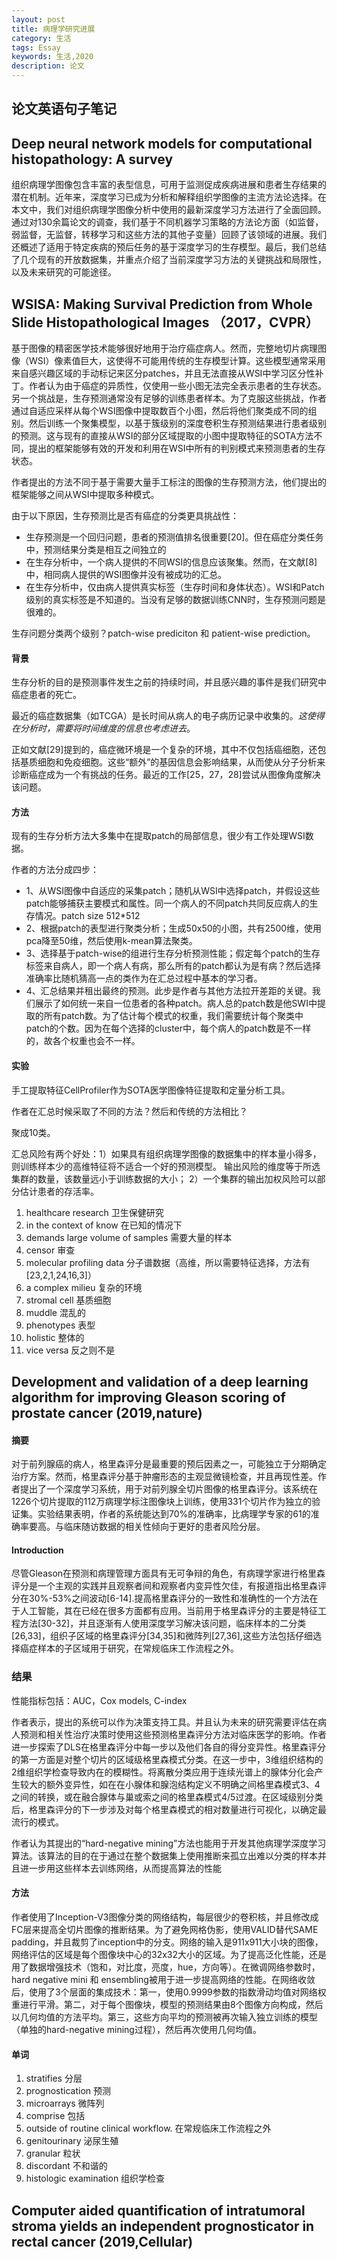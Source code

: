 ```yaml
---
layout: post
title: 病理学研究进展
category: 生活
tags: Essay
keywords: 生活,2020
description: 论文
---
```



## 论文英语句子笔记
## Deep neural network models for computational histopathology: A survey  

组织病理学图像包含丰富的表型信息，可用于监测促成疾病进展和患者生存结果的潜在机制。近年来，深度学习已成为分析和解释组织学图像的主流方法论选择。在本文中，我们对组织病理学图像分析中使用的最新深度学习方法进行了全面回顾。通过对130余篇论文的调查，我们基于不同机器学习策略的方法论方面（如监督，弱监督，无监督，转移学习和这些方法的其他子变量）回顾了该领域的进展。我们还概述了适用于特定疾病的预后任务的基于深度学习的生存模型。最后，我们总结了几个现有的开放数据集，并重点介绍了当前深度学习方法的关键挑战和局限性，以及未来研究的可能途径。

## WSISA: Making Survival Prediction from Whole Slide Histopathological Images  （2017，CVPR）

基于图像的精密医学技术能够很好地用于治疗癌症病人。然而，完整地切片病理图像（WSI）像素值巨大，这使得不可能用传统的生存模型计算。这些模型通常采用来自感兴趣区域的手动标记来区分patches，并且无法直接从WSI中学习区分性补丁。作者认为由于癌症的异质性，仅使用一些小图无法完全表示患者的生存状态。另一个挑战是，生存预测通常没有足够的训练患者样本。为了克服这些挑战，作者通过自适应采样从每个WSI图像中提取数百个小图，然后将他们聚类成不同的组别。然后训练一个聚集模型，以基于簇级别的深度卷积生存预测结果进行患者级别的预测。这与现有的直接从WSI的部分区域提取的小图中提取特征的SOTA方法不同，提出的框架能够有效的开发和利用在WSI中所有的判别模式来预测患者的生存状态。

作者提出的方法不同于基于需要大量手工标注的图像的生存预测方法，他们提出的框架能够之间从WSI中提取多种模式。

由于以下原因，生存预测比是否有癌症的分类更具挑战性：

+ 生存预测是一个回归问题，患者的预测值排名很重要[20]。但在癌症分类任务中，预测结果分类是相互之间独立的
+ 在生存分析中，一个病人提供的不同WSI的信息应该聚集。然而，在文献[8]中，相同病人提供的WSI图像并没有被成功的汇总。
+ 在生存分析中，仅由病人提供真实标签（生存时间和身体状态）。WSI和Patch级别的真实标签是不知道的。当没有足够的数据训练CNN时，生存预测问题是很难的。

生存问题分类两个级别？patch-wise prediciton 和 patient-wise prediction。

#### 背景

生存分析的目的是预测事件发生之前的持续时间，并且感兴趣的事件是我们研究中癌症患者的死亡。

最近的癌症数据集（如TCGA）是长时间从病人的电子病历记录中收集的。*这使得在分析时，需要将时间维度的信息也考虑进去*。

正如文献[29]提到的，癌症微环境是一个复杂的环境，其中不仅包括癌细胞，还包括基质细胞和免疫细胞。这些“额外”的基因信息会影响结果，从而使从分子分析来诊断癌症成为一个有挑战的任务。最近的工作[25，27，28]尝试从图像角度解决该问题。

#### 方法

现有的生存分析方法大多集中在提取patch的局部信息，很少有工作处理WSI数据。

作者的方法分成四步：

+ 1、从WSI图像中自适应的采集patch；随机从WSI中选择patch，并假设这些patch能够捕获主要模式和属性。同一个病人的不同patch共同反应病人的生存情况。patch size 512*512
+ 2、根据patch的表型进行聚类分析；生成50x50的小图，共有2500维，使用pca降至50维，然后使用k-mean算法聚类。
+ 3、选择基于patch-wise的组进行生存分析预测性能；假定每个patch的生存标签来自病人，即一个病人有病，那么所有的patch都认为是有病？然后选择准确率比随机猜高一点的类作为在汇总过程中基本的学习者。
+ 4、汇总结果并租出最终的预测。此步是作者与其他方法拉开差距的关键。我们展示了如何统一来自一位患者的各种patch。病人总的patch数是他SWI中提取的所有patch数。为了估计每个模式的权重，我们需要统计每个聚类中patch的个数。因为在每个选择的cluster中，每个病人的patch数是不一样的，故各个权重也会不一样。

#### 实验

手工提取特征CellProfiler作为SOTA医学图像特征提取和定量分析工具。

作者在汇总时候采取了不同的方法？然后和传统的方法相比？

聚成10类。

汇总风险有两个好处：1）如果具有组织病理学图像的数据集中的样本量小得多，则训练样本少的高维特征将不适合一个好的预测模型。 输出风险的维度等于所选集群的数量，该数量远小于训练数据的大小； 2）一个集群的输出加权风险可以部分估计患者的存活率。

1. healthcare research   卫生保健研究
2. in the context of know 在已知的情况下
3. demands large volume of samples 需要大量的样本
4. censor 审查
5. molecular profiling data    分子谱数据（高维，所以需要特征选择，方法有[23,2,1,24,16,3]）
6. a complex milieu 复杂的环境
7. stromal cell 基质细胞
8. muddle   混乱的
9. phenotypes   表型
10. holistic 整体的
11. vice versa 反之则不是

## Development and validation of a deep learning algorithm for improving Gleason scoring of prostate cancer  (2019,nature)
#### 摘要

对于前列腺癌的病人，格里森评分是最重要的预后因素之一，可能独立于分期确定治疗方案。然而，格里森评分基于肿瘤形态的主观显微镜检查，并且再现性差。作者提出了一个深度学习系统，用于对前列腺全切片图像的格里森评分。该系统在1226个切片提取的112万病理学标注图像块上训练，使用331个切片作为独立的验证集。实验结果表明，作者的系统能达到70%的准确率，比病理学专家的61的准确率要高。与临床随访数据的相关性倾向于更好的患者风险分层。

#### Introduction

尽管Gleason在预测和病理管理方面具有无可争辩的角色，有病理学家进行格里森评分是一个主观的实践并且观察者间和观察者内变异性欠佳，有报道指出格里森评分在30%-53%之间波动[6-14].提高格里森评分的一致性和准确性的一个方法在于人工智能，其在已经在很多方面都有应用。当前用于格里森评分的主要是特征工程方法[30-32]，并且逐渐有人使用深度学习解决该问题，临床样本的二分类[26,33]，组织子区域的格里森评分[34,35]和微阵列[27,36],这些方法包括仔细选择癌症样本的子区域用于研究，在常规临床工作流程之外。

### 结果

性能指标包括：AUC，Cox models, C-index

作者表示，提出的系统可以作为决策支持工具。并且认为未来的研究需要评估在病人预测和相关性治疗决策时使用这些预测格里森评分方法对临床医学的影响。作者进一步探索了DLS在格里森评分中每一步以及他们各自的得分变异性。格里森评分的第一方面是对整个切片的区域级格里森模式分类。在这一步中，3维组织结构的2维组织学检查导致内在的模糊性。将离散分类应用于连续光谱上的腺体分化会产生较大的额外变异性，如在在小腺体和腺泡结构定义不明确之间格里森模式3、4之间的转换，或在融合腺体与巢或索之间的格里森模式4/5过渡。在区域级别分类后，格里森评分的下一步涉及对每个格里森模式的相对数量进行可视化，以确定最流行的模式。

作者认为其提出的“hard-negative mining”方法也能用于开发其他病理学深度学习算法。该算法的目的在于通过在整个数据集上使用推断来孤立出难以分类的样本并且进一步用这些样本去训练网络，从而提高算法的性能

#### 方法

作者使用了Inception-V3图像分类的网络结构，每层很少的卷积核，并且修改成FC层来提高全切片图像的推断结果。为了避免网格伪影，使用VALID替代SAME padding，并且裁剪了inception中的分支。网络的输入是911x911大小块的图像，网络评估的区域是每个图像块中心的32x32大小的区域。为了提高泛化性能，还是用了数据增强技术（饱和，对比度，亮度，hue，方向等）。在微调网络参数时，hard negative mini 和 ensembling被用于进一步提高网络的性能。在网络收敛后，使用了3个层面的集成技术：第一，使用0.9999参数的指数滑动均值对网络权重进行平滑。第二，对于每个图像块，模型的预测结果由8个图像方向构成，然后以几何均值的方法平均。第三，这些方向平均的预测被再次输入独立训练的模型（单独的hard-negative mining过程），然后再次使用几何均值。

#### 单词

1. stratifies  分层
2. prognostication  预测
3. microarrays  微阵列
4. comprise   包括
5. outside of routine clinical workflow.  在常规临床工作流程之外
6. genitourinary   泌尿生殖
7. granular  粒状
8. discordant  不和谐的
9. histologic examination   组织学检查

##  Computer aided quantification of intratumoral stroma yields an independent prognosticator in rectal cancer  (2019,Cellular)



